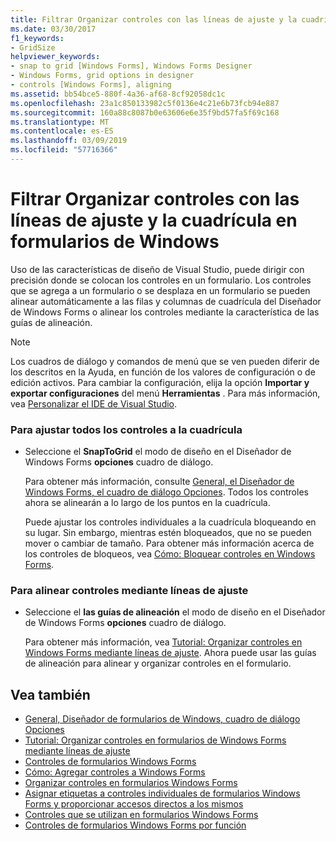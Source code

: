 ```yaml
---
title: Filtrar Organizar controles con las líneas de ajuste y la cuadrícula en formularios de Windows
ms.date: 03/30/2017
f1_keywords:
- GridSize
helpviewer_keywords:
- snap to grid [Windows Forms], Windows Forms Designer
- Windows Forms, grid options in designer
- controls [Windows Forms], aligning
ms.assetid: bb54bce5-880f-4a36-af68-8cf92058dc1c
ms.openlocfilehash: 23a1c850133982c5f0136e4c21e6b73fcb94e887
ms.sourcegitcommit: 160a88c8087b0e63606e6e35f9bd57fa5f69c168
ms.translationtype: MT
ms.contentlocale: es-ES
ms.lasthandoff: 03/09/2019
ms.locfileid: "57716366"
---
```

# <a name="how-to-arrange-controls-with-snaplines-and-the-grid-in-windows-forms"></a>Filtrar Organizar controles con las líneas de ajuste y la cuadrícula en formularios de Windows
Uso de las características de diseño de Visual Studio, puede dirigir con precisión donde se colocan los controles en un formulario. Los controles que se agrega a un formulario o se desplaza en un formulario se pueden alinear automáticamente a las filas y columnas de cuadrícula del Diseñador de Windows Forms o alinear los controles mediante la característica de las guías de alineación.  
  
> [!NOTE]
>  Los cuadros de diálogo y comandos de menú que se ven pueden diferir de los descritos en la Ayuda, en función de los valores de configuración o de edición activos. Para cambiar la configuración, elija la opción **Importar y exportar configuraciones** del menú **Herramientas** . Para más información, vea [Personalizar el IDE de Visual Studio](/visualstudio/ide/personalizing-the-visual-studio-ide).  
  
### <a name="to-snap-all-controls-to-the-grid"></a>Para ajustar todos los controles a la cuadrícula  
  
-   Seleccione el **SnapToGrid** el modo de diseño en el Diseñador de Windows Forms **opciones** cuadro de diálogo.  
  
     Para obtener más información, consulte [General, el Diseñador de Windows Forms, el cuadro de diálogo Opciones](https://docs.microsoft.com/previous-versions/visualstudio/visual-studio-2010/5aazxs78(v=vs.100)). Todos los controles ahora se alinearán a lo largo de los puntos en la cuadrícula.  
  
     Puede ajustar los controles individuales a la cuadrícula bloqueando en su lugar. Sin embargo, mientras estén bloqueados, que no se pueden mover o cambiar de tamaño. Para obtener más información acerca de los controles de bloqueos, vea [Cómo: Bloquear controles en Windows Forms](how-to-lock-controls-to-windows-forms.md).  
  
### <a name="to-align-controls-using-snaplines"></a>Para alinear controles mediante líneas de ajuste  
  
-   Seleccione el **las guías de alineación** el modo de diseño en el Diseñador de Windows Forms **opciones** cuadro de diálogo.  
  
     Para obtener más información, vea [Tutorial: Organizar controles en Windows Forms mediante líneas de ajuste](walkthrough-arranging-controls-on-windows-forms-using-snaplines.md). Ahora puede usar las guías de alineación para alinear y organizar controles en el formulario.  
  
## <a name="see-also"></a>Vea también
- [General, Diseñador de formularios de Windows, cuadro de diálogo Opciones](https://docs.microsoft.com/previous-versions/visualstudio/visual-studio-2010/5aazxs78(v=vs.100))
- [Tutorial: Organizar controles en formularios de Windows Forms mediante líneas de ajuste](walkthrough-arranging-controls-on-windows-forms-using-snaplines.md)
- [Controles de formularios Windows Forms](index.md)
- [Cómo: Agregar controles a Windows Forms](how-to-add-controls-to-windows-forms.md)
- [Organizar controles en formularios Windows Forms](arranging-controls-on-windows-forms.md)
- [Asignar etiquetas a controles individuales de formularios Windows Forms y proporcionar accesos directos a los mismos](labeling-individual-windows-forms-controls-and-providing-shortcuts-to-them.md)
- [Controles que se utilizan en formularios Windows Forms](controls-to-use-on-windows-forms.md)
- [Controles de formularios Windows Forms por función](windows-forms-controls-by-function.md)

